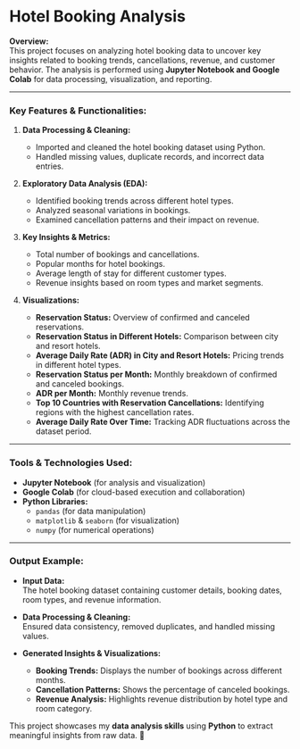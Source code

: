# **Hotel Booking Analysis** 

**Overview:**  
This project focuses on analyzing hotel booking data to uncover key insights related to booking trends, cancellations, revenue, and customer behavior. The analysis is performed using **Jupyter Notebook and Google Colab** for data processing, visualization, and reporting.  

---

### **Key Features & Functionalities:**  

1. **Data Processing & Cleaning:**  
   - Imported and cleaned the hotel booking dataset using Python.  
   - Handled missing values, duplicate records, and incorrect data entries.  

2. **Exploratory Data Analysis (EDA):**  
   - Identified booking trends across different hotel types.  
   - Analyzed seasonal variations in bookings.  
   - Examined cancellation patterns and their impact on revenue.  

3. **Key Insights & Metrics:**  
   - Total number of bookings and cancellations.  
   - Popular months for hotel bookings.  
   - Average length of stay for different customer types.  
   - Revenue insights based on room types and market segments.  

4. **Visualizations:**  
   - **Reservation Status:** Overview of confirmed and canceled reservations.  
   - **Reservation Status in Different Hotels:** Comparison between city and resort hotels.  
   - **Average Daily Rate (ADR) in City and Resort Hotels:** Pricing trends in different hotel types.  
   - **Reservation Status per Month:** Monthly breakdown of confirmed and canceled bookings.  
   - **ADR per Month:** Monthly revenue trends.  
   - **Top 10 Countries with Reservation Cancellations:** Identifying regions with the highest cancellation rates.  
   - **Average Daily Rate Over Time:** Tracking ADR fluctuations across the dataset period.  

---

### **Tools & Technologies Used:**  
- **Jupyter Notebook** (for analysis and visualization)  
- **Google Colab** (for cloud-based execution and collaboration)  
- **Python Libraries:**  
  - `pandas` (for data manipulation)  
  - `matplotlib` & `seaborn` (for visualization)  
  - `numpy` (for numerical operations)  

---

### **Output Example:**  

- **Input Data:**  
   The hotel booking dataset containing customer details, booking dates, room types, and revenue information.  

- **Data Processing & Cleaning:**  
   Ensured data consistency, removed duplicates, and handled missing values.  

- **Generated Insights & Visualizations:**  
   - **Booking Trends:** Displays the number of bookings across different months.  
   - **Cancellation Patterns:** Shows the percentage of canceled bookings.  
   - **Revenue Analysis:** Highlights revenue distribution by hotel type and room category.  

This project showcases my **data analysis skills** using **Python** to extract meaningful insights from raw data. 🚀
